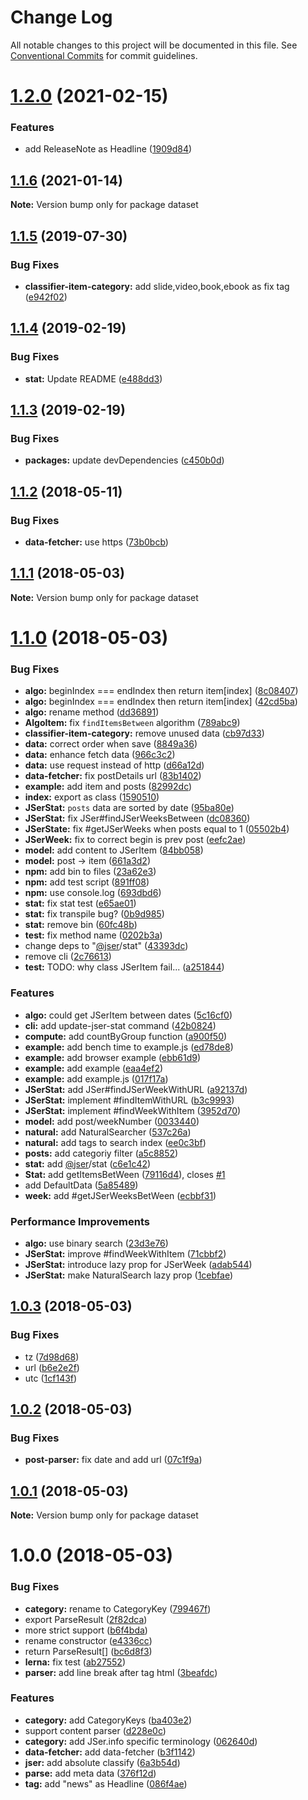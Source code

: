 # Change Log

All notable changes to this project will be documented in this file.
See [Conventional Commits](https://conventionalcommits.org) for commit guidelines.

# [1.2.0](https://github.com/jser/dataset/compare/v1.1.6...v1.2.0) (2021-02-15)


### Features

* add ReleaseNote as Headline ([1909d84](https://github.com/jser/dataset/commit/1909d84aa649a2588bfa21a98c3117e7ffc744fa))





## [1.1.6](https://github.com/jser/dataset/compare/v1.1.5...v1.1.6) (2021-01-14)

**Note:** Version bump only for package dataset





<a name="1.1.5"></a>
## [1.1.5](https://github.com/jser/dataset/compare/v1.1.4...v1.1.5) (2019-07-30)


### Bug Fixes

* **classifier-item-category:** add slide,video,book,ebook as fix tag ([e942f02](https://github.com/jser/dataset/commit/e942f02))




<a name="1.1.4"></a>
## [1.1.4](https://github.com/jser/dataset/compare/v1.1.3...v1.1.4) (2019-02-19)


### Bug Fixes

* **stat:** Update README ([e488dd3](https://github.com/jser/dataset/commit/e488dd3))




<a name="1.1.3"></a>
## [1.1.3](https://github.com/jser/dataset/compare/v1.1.2...v1.1.3) (2019-02-19)


### Bug Fixes

* **packages:** update devDependencies ([c450b0d](https://github.com/jser/dataset/commit/c450b0d))




<a name="1.1.2"></a>
## [1.1.2](https://github.com/jser/dataset/compare/v1.1.1...v1.1.2) (2018-05-11)


### Bug Fixes

* **data-fetcher:** use https ([73b0bcb](https://github.com/jser/dataset/commit/73b0bcb))




<a name="1.1.1"></a>
## [1.1.1](https://github.com/jser/dataset/compare/v1.1.0...v1.1.1) (2018-05-03)




**Note:** Version bump only for package dataset

<a name="1.1.0"></a>
# [1.1.0](https://github.com/jser/dataset/compare/v1.0.3...v1.1.0) (2018-05-03)


### Bug Fixes

* **algo:** beginIndex === endIndex then return item[index] ([8c08407](https://github.com/jser/dataset/commit/8c08407))
* **algo:** beginIndex === endIndex then return item[index] ([42cd5ba](https://github.com/jser/dataset/commit/42cd5ba))
* **algo:** rename method ([dd36891](https://github.com/jser/dataset/commit/dd36891))
* **AlgoItem:** fix `findItemsBetween` algorithm ([789abc9](https://github.com/jser/dataset/commit/789abc9))
* **classifier-item-category:** remove unused data ([cb97d33](https://github.com/jser/dataset/commit/cb97d33))
* **data:** correct order when save ([8849a36](https://github.com/jser/dataset/commit/8849a36))
* **data:** enhance fetch data ([966c3c2](https://github.com/jser/dataset/commit/966c3c2))
* **data:** use request instead of http ([d66a12d](https://github.com/jser/dataset/commit/d66a12d))
* **data-fetcher:** fix postDetails url ([83b1402](https://github.com/jser/dataset/commit/83b1402))
* **example:** add item and posts ([82992dc](https://github.com/jser/dataset/commit/82992dc))
* **index:** export as class ([1590510](https://github.com/jser/dataset/commit/1590510))
* **JSerStat:** `posts` data are sorted by date ([95ba80e](https://github.com/jser/dataset/commit/95ba80e))
* **JSerStat:** fix JSer#findJSerWeeksBetween ([dc08360](https://github.com/jser/dataset/commit/dc08360))
* **JSerState:** fix #getJSerWeeks when posts equal to 1 ([05502b4](https://github.com/jser/dataset/commit/05502b4))
* **JSerWeek:** fix to correct begin is prev post ([eefc2ae](https://github.com/jser/dataset/commit/eefc2ae))
* **model:** add content to JSerItem ([84bb058](https://github.com/jser/dataset/commit/84bb058))
* **model:** post -> item ([661a3d2](https://github.com/jser/dataset/commit/661a3d2))
* **npm:** add bin to files ([23a62e3](https://github.com/jser/dataset/commit/23a62e3))
* **npm:** add test script ([891ff08](https://github.com/jser/dataset/commit/891ff08))
* **npm:** use console.log ([693dbd6](https://github.com/jser/dataset/commit/693dbd6))
* **stat:** fix stat test ([e65ae01](https://github.com/jser/dataset/commit/e65ae01))
* **stat:** fix transpile bug? ([0b9d985](https://github.com/jser/dataset/commit/0b9d985))
* **stat:** remove bin ([60fc48b](https://github.com/jser/dataset/commit/60fc48b))
* **test:** fix method name ([0202b3a](https://github.com/jser/dataset/commit/0202b3a))
* change deps to "[@jser](https://github.com/jser)/stat" ([43393dc](https://github.com/jser/dataset/commit/43393dc))
* remove cli ([2c76613](https://github.com/jser/dataset/commit/2c76613))
* **test:** TODO: why class JSerItem fail... ([a251844](https://github.com/jser/dataset/commit/a251844))


### Features

* **algo:** could get JSerItem between dates ([5c16cf0](https://github.com/jser/dataset/commit/5c16cf0))
* **cli:** add update-jser-stat command ([42b0824](https://github.com/jser/dataset/commit/42b0824))
* **compute:** add countByGroup function ([a900f50](https://github.com/jser/dataset/commit/a900f50))
* **example:** add bench time to example.js ([ed78de8](https://github.com/jser/dataset/commit/ed78de8))
* **example:** add browser example ([ebb61d9](https://github.com/jser/dataset/commit/ebb61d9))
* **example:** add example ([eaa4ef2](https://github.com/jser/dataset/commit/eaa4ef2))
* **example:** add example.js ([017f17a](https://github.com/jser/dataset/commit/017f17a))
* **JSerStat:** add JSer#findJSerWeekWithURL ([a92137d](https://github.com/jser/dataset/commit/a92137d))
* **JSerStat:** implement #findItemWithURL ([b3c9993](https://github.com/jser/dataset/commit/b3c9993))
* **JSerStat:** implement #findWeekWithItem ([3952d70](https://github.com/jser/dataset/commit/3952d70))
* **model:** add post/weekNumber ([0033440](https://github.com/jser/dataset/commit/0033440))
* **natural:** add NaturalSearcher ([537c26a](https://github.com/jser/dataset/commit/537c26a))
* **natural:** add tags to search index ([ee0c3bf](https://github.com/jser/dataset/commit/ee0c3bf))
* **posts:** add categoriy filter ([a5c8852](https://github.com/jser/dataset/commit/a5c8852))
* **stat:** add [@jser](https://github.com/jser)/stat ([c6e1c42](https://github.com/jser/dataset/commit/c6e1c42))
* **Stat:** add getItemsBetWeen ([79116d4](https://github.com/jser/dataset/commit/79116d4)), closes [#1](https://github.com/jser/dataset/issues/1)
* add DefaultData ([5a85489](https://github.com/jser/dataset/commit/5a85489))
* **week:** add #getJSerWeeksBetWeen ([ecbbf31](https://github.com/jser/dataset/commit/ecbbf31))


### Performance Improvements

* **algo:** use binary search ([23d3e76](https://github.com/jser/dataset/commit/23d3e76))
* **JSerStat:** improve #findWeekWithItem ([71cbbf2](https://github.com/jser/dataset/commit/71cbbf2))
* **JSerStat:** introduce lazy prop for JSerWeek ([adab544](https://github.com/jser/dataset/commit/adab544))
* **JSerStat:** make NaturalSearch lazy prop ([1cebfae](https://github.com/jser/dataset/commit/1cebfae))




<a name="1.0.3"></a>
## [1.0.3](https://github.com/jser/dataset/compare/v1.0.2...v1.0.3) (2018-05-03)


### Bug Fixes

* tz ([7d98d68](https://github.com/jser/dataset/commit/7d98d68))
* url ([b6e2e2f](https://github.com/jser/dataset/commit/b6e2e2f))
* utc ([1cf143f](https://github.com/jser/dataset/commit/1cf143f))




<a name="1.0.2"></a>
## [1.0.2](https://github.com/jser/dataset/compare/v1.0.1...v1.0.2) (2018-05-03)


### Bug Fixes

* **post-parser:** fix date and add url ([07c1f9a](https://github.com/jser/dataset/commit/07c1f9a))




<a name="1.0.1"></a>
## [1.0.1](https://github.com/jser/dataset/compare/v1.0.0...v1.0.1) (2018-05-03)




**Note:** Version bump only for package dataset

<a name="1.0.0"></a>
# 1.0.0 (2018-05-03)


### Bug Fixes

* **category:** rename to CategoryKey ([799467f](https://github.com/jser/dataset/commit/799467f))
* export ParseResult ([2f82dca](https://github.com/jser/dataset/commit/2f82dca))
* more strict support ([b6f4bda](https://github.com/jser/dataset/commit/b6f4bda))
* rename constructor ([e4336cc](https://github.com/jser/dataset/commit/e4336cc))
* return ParseResult[] ([bc6d8f3](https://github.com/jser/dataset/commit/bc6d8f3))
* **lerna:** fix test ([ab27552](https://github.com/jser/dataset/commit/ab27552))
* **parser:** add line break after tag html ([3beafdc](https://github.com/jser/dataset/commit/3beafdc))


### Features

* **category:** add CategoryKeys ([ba403e2](https://github.com/jser/dataset/commit/ba403e2))
* support content parser ([d228e0c](https://github.com/jser/dataset/commit/d228e0c))
* **category:** add JSer.info specific terminology ([062640d](https://github.com/jser/dataset/commit/062640d))
* **data-fetcher:** add data-fetcher ([b3f1142](https://github.com/jser/dataset/commit/b3f1142))
* **jser:** add absolute classify ([6a3b54d](https://github.com/jser/dataset/commit/6a3b54d))
* **parse:** add meta data ([376f12d](https://github.com/jser/dataset/commit/376f12d))
* **tag:** add "news" as Headline ([086f4ae](https://github.com/jser/dataset/commit/086f4ae))
